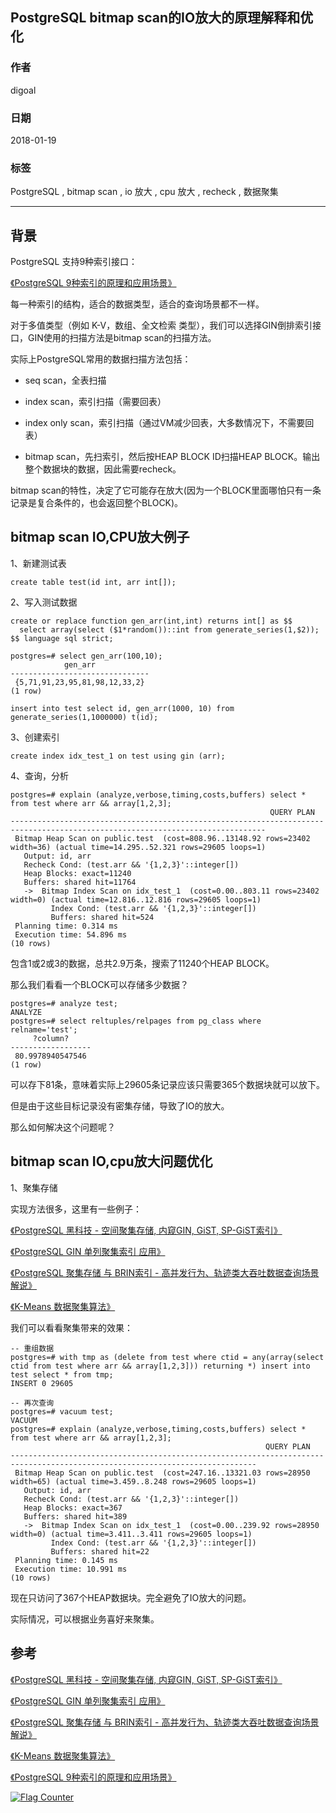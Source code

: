 ## PostgreSQL bitmap scan的IO放大的原理解释和优化  
                             
### 作者                             
digoal                             
                             
### 日期                             
2018-01-19                            
                             
### 标签                             
PostgreSQL , bitmap scan , io 放大 , cpu 放大 , recheck , 数据聚集    
                             
----                             
                             
## 背景   
PostgreSQL 支持9种索引接口：  
  
[《PostgreSQL 9种索引的原理和应用场景》](../201706/20170627_01.md)    
  
每一种索引的结构，适合的数据类型，适合的查询场景都不一样。  
  
对于多值类型（例如 K-V，数组、全文检索 类型），我们可以选择GIN倒排索引接口，GIN使用的扫描方法是bitmap scan的扫描方法。  
  
实际上PostgreSQL常用的数据扫描方法包括：  
  
- seq scan，全表扫描  
  
- index scan，索引扫描（需要回表）  
  
- index only scan，索引扫描（通过VM减少回表，大多数情况下，不需要回表）  
  
- bitmap scan，先扫索引，然后按HEAP BLOCK ID扫描HEAP BLOCK。输出整个数据块的数据，因此需要recheck。  
  
bitmap scan的特性，决定了它可能存在放大(因为一个BLOCK里面哪怕只有一条记录是复合条件的，也会返回整个BLOCK)。  
  
## bitmap scan IO,CPU放大例子  
  
1、新建测试表  
  
```  
create table test(id int, arr int[]);  
```  
  
2、写入测试数据  
  
```  
create or replace function gen_arr(int,int) returns int[] as $$  
  select array(select ($1*random())::int from generate_series(1,$2));  
$$ language sql strict;  
  
postgres=# select gen_arr(100,10);  
            gen_arr              
-------------------------------  
 {5,71,91,23,95,81,98,12,33,2}  
(1 row)  
  
insert into test select id, gen_arr(1000, 10) from generate_series(1,1000000) t(id);  
```  
  
  
3、创建索引  
  
```  
create index idx_test_1 on test using gin (arr);  
```  
  
4、查询，分析  
  
```  
postgres=# explain (analyze,verbose,timing,costs,buffers) select * from test where arr && array[1,2,3];  
                                                          QUERY PLAN                                                             
-------------------------------------------------------------------------------------------------------------------------------  
 Bitmap Heap Scan on public.test  (cost=808.96..13148.92 rows=23402 width=36) (actual time=14.295..52.321 rows=29605 loops=1)  
   Output: id, arr  
   Recheck Cond: (test.arr && '{1,2,3}'::integer[])  
   Heap Blocks: exact=11240  
   Buffers: shared hit=11764  
   ->  Bitmap Index Scan on idx_test_1  (cost=0.00..803.11 rows=23402 width=0) (actual time=12.816..12.816 rows=29605 loops=1)  
         Index Cond: (test.arr && '{1,2,3}'::integer[])  
         Buffers: shared hit=524  
 Planning time: 0.314 ms  
 Execution time: 54.896 ms  
(10 rows)  
```  
  
包含1或2或3的数据，总共2.9万条，搜索了11240个HEAP BLOCK。  
  
那么我们看看一个BLOCK可以存储多少数据？  
  
```  
postgres=# analyze test;  
ANALYZE  
postgres=# select reltuples/relpages from pg_class where relname='test';  
     ?column?       
------------------  
 80.9978940547546  
(1 row)  
```  
  
可以存下81条，意味着实际上29605条记录应该只需要365个数据块就可以放下。  
  
但是由于这些目标记录没有密集存储，导致了IO的放大。  
  
那么如何解决这个问题呢？  
  
## bitmap scan IO,cpu放大问题优化  
  
1、聚集存储  
  
实现方法很多，这里有一些例子：  
  
[《PostgreSQL 黑科技 - 空间聚集存储, 内窥GIN, GiST, SP-GiST索引》](../201709/20170905_01.md)    
  
[《PostgreSQL GIN 单列聚集索引 应用》](../201702/20170221_01.md)    
  
[《PostgreSQL 聚集存储 与 BRIN索引 - 高并发行为、轨迹类大吞吐数据查询场景解说》](../201702/20170219_01.md)    
  
[《K-Means 数据聚集算法》](../201508/20150817_01.md)    
  
我们可以看看聚集带来的效果：  
  
```  
-- 重组数据  
postgres=# with tmp as (delete from test where ctid = any(array(select ctid from test where arr && array[1,2,3])) returning *) insert into test select * from tmp;  
INSERT 0 29605  
  
-- 再次查询  
postgres=# vacuum test;  
VACUUM  
postgres=# explain (analyze,verbose,timing,costs,buffers) select * from test where arr && array[1,2,3];  
                                                         QUERY PLAN                                                            
-----------------------------------------------------------------------------------------------------------------------------  
 Bitmap Heap Scan on public.test  (cost=247.16..13321.03 rows=28950 width=65) (actual time=3.459..8.248 rows=29605 loops=1)  
   Output: id, arr  
   Recheck Cond: (test.arr && '{1,2,3}'::integer[])  
   Heap Blocks: exact=367  
   Buffers: shared hit=389  
   ->  Bitmap Index Scan on idx_test_1  (cost=0.00..239.92 rows=28950 width=0) (actual time=3.411..3.411 rows=29605 loops=1)  
         Index Cond: (test.arr && '{1,2,3}'::integer[])  
         Buffers: shared hit=22  
 Planning time: 0.145 ms  
 Execution time: 10.991 ms  
(10 rows)  
```  
  
现在只访问了367个HEAP数据块。完全避免了IO放大的问题。  
  
实际情况，可以根据业务喜好来聚集。  
  
## 参考  
[《PostgreSQL 黑科技 - 空间聚集存储, 内窥GIN, GiST, SP-GiST索引》](../201709/20170905_01.md)    
  
[《PostgreSQL GIN 单列聚集索引 应用》](../201702/20170221_01.md)    
  
[《PostgreSQL 聚集存储 与 BRIN索引 - 高并发行为、轨迹类大吞吐数据查询场景解说》](../201702/20170219_01.md)    
  
[《K-Means 数据聚集算法》](../201508/20150817_01.md)    
  
[《PostgreSQL 9种索引的原理和应用场景》](../201706/20170627_01.md)    
  
<a rel="nofollow" href="http://info.flagcounter.com/h9V1"  ><img src="http://s03.flagcounter.com/count/h9V1/bg_FFFFFF/txt_000000/border_CCCCCC/columns_2/maxflags_12/viewers_0/labels_0/pageviews_0/flags_0/"  alt="Flag Counter"  border="0"  ></a>  
  
